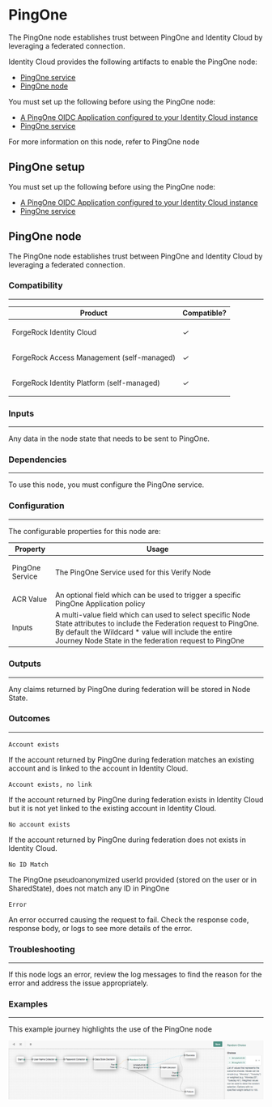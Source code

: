 <!--
 * This code is to be used exclusively in connection with Ping Identity Corporation software or services. Ping Identity Corporation only offers such software or services to legal entities who have entered into a binding license agreement with Ping Identity Corporation.
 *
 * Copyright 2024 Ping Identity Corporation. All Rights Reserved
-->

# PingOne

The PingOne node establishes trust between PingOne and Identity Cloud by leveraging a federated connection.

Identity Cloud provides the following artifacts to enable the PingOne node:

* [PingOne service](https://github.com/ForgeRock/tntp-ping-service/tree/cloudprep?tab=readme-ov-file#ping-one-service)
* [PingOne node](TBD)

You must set up the following before using the PingOne node:

* [A PingOne OIDC Application configured to your Identity Cloud instance](https://docs.pingidentity.com/r/en-us/pingone/pingone_creating_verify_policy)
* [PingOne service](https://github.com/ForgeRock/tntp-ping-service/tree/cloudprep?tab=readme-ov-file#ping-one-service)

For more information on this node, refer to PingOne node

## PingOne setup
You must set up the following before using the PingOne node:

* [A PingOne OIDC Application configured to your Identity Cloud instance](https://docs.pingidentity.com/r/en-us/pingone/pingone_creating_verify_policy)
* [PingOne service](https://github.com/ForgeRock/tntp-ping-service/tree/cloudprep?tab=readme-ov-file#ping-one-service)

## PingOne node
The PingOne node establishes trust between PingOne and Identity Cloud by leveraging a federated connection.

### Compatibility
***

<table>
<colgroup>
<col>
<col>
</colgroup>
<thead>
<tr>
<th>Product</th>
<th>Compatible?</th>
</tr>
</thead>
<tbody>
<tr>
<td><p>ForgeRock Identity Cloud</p></td>
<td><p><span><i>✓</i></span></p></td>
</tr>
<tr>
<td><p>ForgeRock Access Management (self-managed)</p></td>
<td><p><span><i>✓</i></span></p></td>
</tr>
<tr>
<td><p>ForgeRock Identity Platform (self-managed)</p></td>
<td><p><span class="icon"><i class="fa fa-check" title="yes">✓</i></span></p></td>
</tr>
</tbody>
</table>

### Inputs
***
Any data in the node state that needs to be sent to PingOne.

### Dependencies
***
To use this node, you must configure the PingOne service.


### Configuration
***
The configurable properties for this node are:


<table><colgroup><col><col></colgroup><thead>
						<tr>
							<th class="entry colsep-1 rowsep-1" id="jzf1692634635960__table_y2d_vml_nyb__entry__1">Property</th>
							<th class="entry colsep-1 rowsep-1" id="jzf1692634635960__table_y2d_vml_nyb__entry__2">Usage</th>
						</tr>
					</thead><tbody class="tbody">
						<tr class="row">
							<td class="entry colsep-1 rowsep-1" headers="jzf1692634635960__table_y2d_vml_nyb__entry__1">
								<p class="p">PingOne Service</p>
							</td>
							<td class="entry colsep-1 rowsep-1" headers="jzf1692634635960__table_y2d_vml_nyb__entry__2">
                The PingOne Service used for this Verify Node</td>
						</tr>



<tr>
    <td>
        ACR Value
    </td>
    <td>
        An optional field which can be used to trigger a specific PingOne Application policy
    </td>
</tr>
<tr>
    <td>
       Inputs
    </td>
    <td>
      A multi-value field which can used to select specific Node State attributes to include the Federation request to PingOne.  By default the Wildcard * value will include the entire Journey Node State in the federation request to PingOne
    </td>
</tr>

</tbody></table>


### Outputs
***
Any claims returned by PingOne during federation will be stored in Node State.

### Outcomes
***
`Account exists`

If the account returned by PingOne during federation matches an existing account and is linked to the account in Identity Cloud.

`Account exists, no link`

If the account returned by PingOne during federation exists in Identity Cloud but it is not yet linked to the existing account in Identity Cloud.

`No account exists`

If the account returned by PingOne during federation does not exists in Identity Cloud.

`No ID Match`

The PingOne pseudoanonymized userId provided (stored on the user or in SharedState), does not match any ID in PingOne

`Error`

An error occurred causing the request to fail. Check the response code, response body, or logs to see more details of the error.
### Troubleshooting
***
If this node logs an error, review the log messages to find the reason for the error and address the issue appropriately.

### Examples
***
This example journey highlights the use of the PingOne node

![ScreenShot](./example.png)


